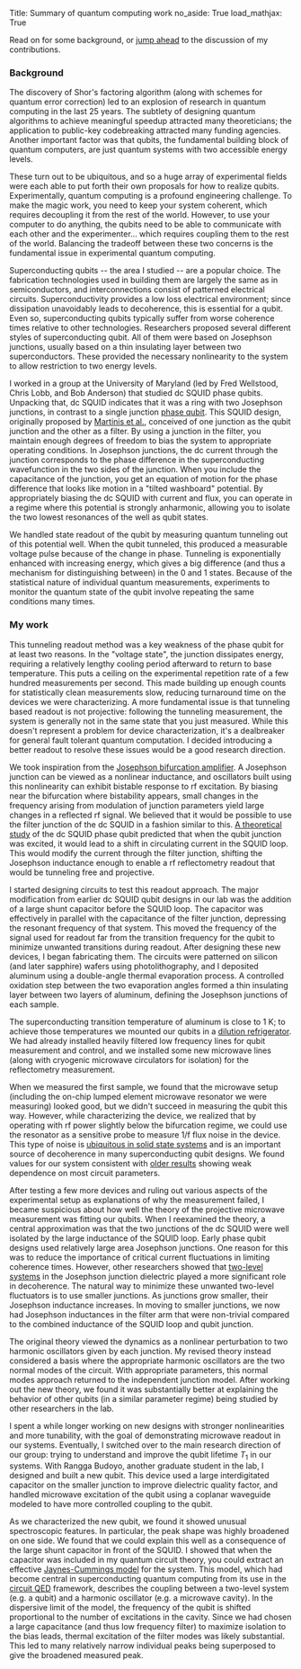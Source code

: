 Title: Summary of quantum computing work
no_aside: True
load_mathjax: True

Read on for some background,
or [jump ahead](#qc-my-work) to the discussion of my contributions.

### Background

The discovery of Shor's factoring algorithm (along with schemes for
quantum error correction) led to an explosion of research in quantum
computing in the last 25 years. The subtlety of designing quantum algorithms
to achieve meaningful speedup attracted many theoreticians;
the application to public-key codebreaking attracted many funding agencies.
Another important factor was that qubits, the fundamental
building block of quantum computers, are just quantum systems with two
accessible energy levels.

These turn out to be ubiquitous, and so a huge array of experimental
fields were each able to put forth their own proposals for how to
realize qubits. Experimentally, quantum computing is a profound
engineering challenge. To make the magic work, you need to keep your
system coherent, which requires decoupling it from the rest of the
world.  However, to use your computer to do anything, the qubits need
to be able to communicate with each other and the
experimenter... which requires coupling them to the rest of the
world. Balancing the tradeoff between these two concerns is the
fundamental issue in experimental quantum computing.

Superconducting qubits -- the area I studied -- are a popular choice.
The fabrication technologies used in building them are largely the same
as in semiconductors, and interconnections consist of patterned
electrical circuits. Superconductivity provides a low loss electrical
environment; since dissipation unavoidably leads to decoherence, this is
essential for a qubit. Even so, superconducting qubits typically suffer from
worse coherence times relative to other technologies. Researchers proposed
several different styles of superconducting qubit. All of them were based
on Josephson junctions, usually based on a thin insulating layer between
two superconductors. These provided the necessary nonlinearity to the
system to allow restriction to two energy levels.

I worked in a group at the University of Maryland (led by Fred
Wellstood, Chris Lobb, and Bob Anderson) that studied dc SQUID phase
qubits. Unpacking that, dc SQUID indicates that it was a ring with two
Josephson junctions, in contrast to a single junction [phase
qubit](https://en.wikipedia.org/wiki/Phase_qubit). This SQUID design,
originally proposed by [Martinis et
al.](https://journals.aps.org/prl/abstract/10.1103/PhysRevLett.89.117901),
conceived of one junction as the qubit junction and the other as a
filter. By using a junction in the filter, you maintain enough degrees
of freedom to bias the system to appropriate operating conditions. In
Josephson junctions, the dc current through the junction corresponds
to the phase difference in the superconducting wavefunction in the two
sides of the junction. When you include the capacitance of the
junction, you get an equation of motion for the phase difference that
looks like motion in a "tilted washboard" potential.  By appropriately
biasing the dc SQUID with current and flux, you can operate in a
regime where this potential is strongly anharmonic, allowing you to isolate the
two lowest resonances of the well as qubit states.

We handled state readout of the qubit by measuring quantum
tunneling out of this potential well. When the qubit tunneled, this produced
a measurable voltage pulse because of the change in phase. Tunneling is
exponentially enhanced with increasing energy, which gives a big difference
(and thus a mechanism for distinguishing between) in the 0 and 1 states.
Because of the statistical nature of individual quantum measurements,
experiments to monitor the quantum state of the qubit involve repeating the
same conditions many times.

<h3 id="qc-my-work">My work</h3>

This tunneling readout method was a key weakness of the phase qubit
for at least two reasons. In the "voltage state", the junction
dissipates energy, requiring a relatively lengthy cooling period
afterward to return to base temperature. This puts a ceiling on the
experimental repetition rate of a few hundred measurements per
second. This made building up enough counts for statistically clean
measurements slow, reducing turnaround time on the devices we were
characterizing. A more fundamental issue is that tunneling based
readout is not projective: following the tunneling measurement, the
system is generally not in the same state that you just
measured. While this doesn't represent a problem for device
characterization, it's a dealbreaker for general fault tolerant
quantum computation. I decided introducing a better readout to resolve
these issues would be a good research direction.

We took inspiration from the [Josephson bifurcation amplifier](https://journals.aps.org/prl/abstract/10.1103/PhysRevLett.93.207002). A Josephson junction
can be viewed as a nonlinear inductance, and oscillators built using this
nonlinearity can exhibit bistable response to rf excitation. By biasing
near the bifurcation where bistability appears, small changes in the
frequency arising from modulation of junction parameters yield
large changes in a reflected rf signal. We believed that it would be
possible to use the filter junction of the dc SQUID in a fashion similar to
this. [A theoretical study](https://journals.aps.org/prb/abstract/10.1103/PhysRevB.77.214512) of the dc SQUID phase qubit predicted that when the qubit
junction was excited, it would lead to a shift in circulating current in
the SQUID loop. This would modify the current through the filter junction,
shifting the Josephson inductance enough to enable a rf reflectometry readout
that would be tunneling free and projective.

I started designing circuits to test this readout approach. The major
modification from earlier dc SQUID qubit designs in our lab was the
addition of a large shunt capacitor before the SQUID loop. The
capacitor was effectively in parallel with the capacitance of the
filter junction, depressing the resonant frequency of that
system. This moved the frequency of the signal used for readout far
from the transition frequency for the qubit to minimize unwanted
transitions during readout. After designing these new devices, I began
fabricating them. The circuits were patterned on silicon (and later
sapphire) wafers using photolithography, and I deposited aluminum
using a double-angle thermal evaporation process. A controlled
oxidation step between the two evaporation angles formed a thin insulating
layer between two layers of aluminum, defining the Josephson junctions of
each sample.

The superconducting transition temperature of aluminum is close to 1 K;
to achieve those temperatures we mounted our qubits in a [dilution
refrigerator](https://en.wikipedia.org/wiki/Dilution_refrigerator). We
had already installed heavily filtered low frequency lines for qubit
measurement and control, and we installed some new microwave lines (along
with cryogenic microwave circulators for isolation) for the
reflectometry measurement.

When we measured the first sample, we found that the microwave setup
(including the on-chip lumped element microwave resonator we were measuring)
looked good, but we didn't succeed in measuring the qubit this way.
However, while characterizing the device, we realized that by operating
with rf power slightly below the bifurcation regime, we could use the
resonator as a sensitive probe to measure 1/f flux noise in the device.
This type of noise is [ubiquitous in solid state systems](
https://journals.aps.org/rmp/abstract/10.1103/RevModPhys.53.497) and
is an important source of decoherence in many superconducting qubit designs.
We found values for our system consistent with [older results](
https://aip.scitation.org/doi/10.1063/1.98041) showing weak dependence on
most circuit parameters.

After testing a few more devices and ruling out various aspects of the
experimental setup as explanations of why the measurement failed, I
became suspicious about how well the theory of the projective
microwave measurement was fitting our qubits.  When I reexamined the
theory, a central approximation was that the two junctions of the dc
SQUID were well isolated by the large inductance of the SQUID
loop. Early phase qubit designs used relatively large area Josephson
junctions. One reason for this was to reduce the importance of
critical current fluctuations in limiting coherence times. However,
other researchers showed that [two-level
systems](https://journals.aps.org/prl/abstract/10.1103/PhysRevLett.95.210503)
in the Josephson junction dielectric played a more significant role in
decoherence. The natural way to minimize these unwanted two-level
fluctuators is to use smaller junctions. As junctions grow smaller,
their Josephson inductance increases. In moving to
smaller junctions, we now had Josephson inductances in the filter arm
that were non-trivial compared to the combined inductance of the SQUID
loop and qubit junction.

The original theory viewed the dynamics as a nonlinear perturbation to
two harmonic oscillators given by each junction. My revised theory instead
considered a basis where the appropriate harmonic oscillators are the two
normal modes of the circuit. With appropriate parameters, this normal modes
approach returned to the independent junction model. After working out the
new theory, we found it was substantially better at explaining the behavior
of other qubits (in a similar parameter regime) being studied by other
researchers in the lab.

I spent a while longer working on new designs with stronger nonlinearities
and more tunability, with the goal of demonstrating microwave readout in
our systems. Eventually, I switched over to the main research direction of
our group: trying to understand and improve the qubit lifetime $T_1$ in our
systems. With Rangga Budoyo, another graduate student in the lab, I
designed and built a new qubit. This device used a large interdigitated
capacitor on the smaller junction to improve dielectric quality factor,
and handled microwave excitation of the qubit using a coplanar waveguide
modeled to have more controlled coupling to the qubit.

As we characterized the new qubit, we found it showed unusual
spectroscopic features. In particular, the peak shape was highly
broadened on one side.  We found that we could explain this well as a
consequence of the large shunt capacitor in front of the SQUID. I
showed that when the capacitor was included in my quantum circuit
theory, you could extract an effective [Jaynes-Cummings
model](https://en.wikipedia.org/wiki/Jaynes%E2%80%93Cummings_model)
for the system. This model, which had become central in
superconducting quantum computing from its use in the [circuit
QED](https://en.wikipedia.org/wiki/Circuit_quantum_electrodynamics)
framework, describes the coupling between a two-level system (e.g. a
qubit) and a harmonic oscillator (e.g. a microwave cavity). In the
dispersive limit of the model, the frequency of the qubit is shifted
proportional to the number of excitations in the cavity. Since we had
chosen a large capacitance (and thus low frequency filter) to maximize
isolation to the bias leads, thermal excitation of the filter modes
was likely substantial. This led to many relatively narrow individual
peaks being superposed to give the broadened measured peak.